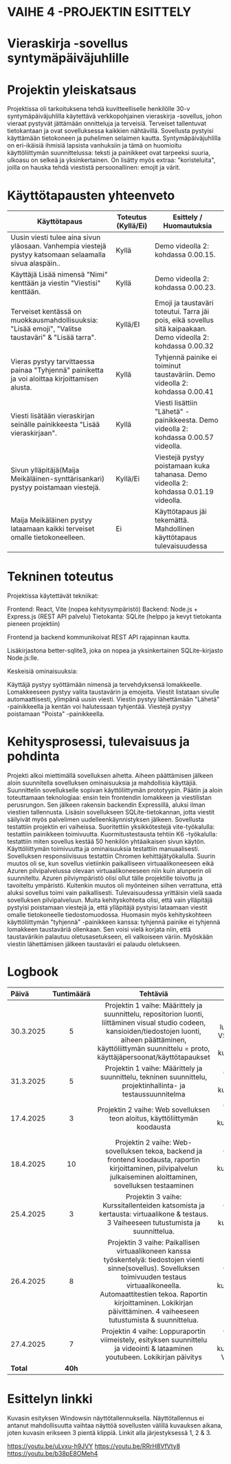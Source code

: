 # VAIHE 4 -PROJEKTIN ESITTELY



# Vieraskirja -sovellus syntymäpäiväjuhlille



# Projektin yleiskatsaus

Projektissa oli tarkoituksena tehdä kuvitteelliselle henkilölle 30-v syntymäpäiväjuhlilla käytettävä verkkopohjainen vieraskirja -sovellus, johon vieraat pystyvät jättämään onnitteluja ja terveisiä. Terveiset tallentuvat tietokantaan ja ovat sovelluksessa kaikkien nähtävillä. Sovellusta pystyisi käyttämään
tietokoneen ja puhelimen selaimen kautta. Syntymäpäiväjuhlilla on eri-ikäisiä ihmisiä lapsista vanhuksiin ja tämä on huomioitu käyttöliittymän suunnittelussa: teksti ja painikkeet ovat tarpeeksi suuria, ulkoasu on selkeä ja yksinkertainen. On lisätty myös extraa: "koristeluita", joilla on hauska tehdä viestistä persoonallinen: emojit ja värit. 




# Käyttötapausten yhteenveto


| Käyttötapaus | Toteutus (Kyllä/Ei) | Esittely / Huomautuksia |
|----------|----------------------|------------------------|
| Uusin viesti tulee aina sivun yläosaan. Vanhempia viestejä pystyy katsomaan selaamalla sivua alaspäin.. | Kyllä | Demo videolla 2: kohdassa 0.00.15. |
| Käyttäjä Lisää nimensä "Nimi" kenttään ja viestin "Viestisi" kenttään. | Kyllä | Demo videolla 2: kohdassa 0.00.23. |
| Terveiset kentässä on muokkausmahdollisuuksia: "Lisää emoji", "Valitse taustaväri" & "Lisää tarra". | Kyllä/EI | Emoji ja taustaväri toteutui. Tarra jäi pois, eikä sovellus sitä kaipaakaan. Demo videolla 2: kohdassa 0.00.32 |
| Vieras pystyy tarvittaessa painaa "Tyhjennä" painiketta ja voi aloittaa kirjoittamisen alusta. | Kyllä | Tyhjennä painike ei toiminut taustaväriin. Demo videolla 2: kohdassa 0.00.41 |
| Viesti lisätään vieraskirjan seinälle painikkeesta "Lisää vieraskirjaan". | Kyllä | Viesti lisättiin "Lähetä" -painikkeesta. Demo videolla 2: kohdassa 0.00.57 videolla. |
| Sivun ylläpitäjä(Maija Meikäläinen-synttärisankari) pystyy poistamaan viestejä. | Kyllä/Ei | Viestejä pystyy poistamaan kuka tahanasa. Demo videolla 2: kohdassa 0.01.19 videolla. |
| Maija Meikäläinen pystyy lataamaan kaikki terveiset omalle tietokoneelleen. | Ei | Käyttötapaus jäi tekemättä. Mahdollinen käyttötapaus tulevaisuudessa |




# Tekninen toteutus

Projektissa käytettävät tekniikat:

Frontend: React, Vite (nopea kehitysympäristö)
Backend: Node.js + Express.js (REST API palvelu)
Tietokanta: SQLite (helppo ja kevyt tietokanta pieneen projektiin)

Frontend ja backend kommunikoivat REST API rajapinnan kautta.

Lisäkirjastona better-sqlite3, joka on nopea ja yksinkertainen SQLite-kirjasto Node.js:lle.

Keskeisiä ominaisuuksia:

Käyttäjä pystyy syöttämään nimensä ja tervehdyksensä lomakkeelle. Lomakkeeseen pystyy valita taustavärin ja emojeita. Viestit listataan sivulle automaattisesti, ylimpänä uusin viesti. Viestin pystyy lähettämään "Lähetä" -painikkeella ja kentän voi halutessaan tyhjentää. Viestejä pystyy poistamaan "Poista" -painikkeella.



# Kehitysprosessi, tulevaisuus ja pohdinta

Projekti alkoi miettimällä sovelluksen aihetta. Aiheen päättämisen jälkeen aloin suunnitella sovelluksen ominaisuuksia ja mahdollisia käyttäjiä. Suunnittelin sovellukselle sopivan käyttöliittymän prototyypin. Päätin ja aloin toteuttamaan teknologiaa: ensin tein frontendin lomakkeen ja viestilistan perusrungon.
Sen jälkeen rakensin backendin Expressillä, aluksi ilman viestien tallennusta. Lisäsin sovellukseen SQLite-tietokannan, jotta viestit säilyivät myös palvelimen uudelleenkäynnistyksen jälkeen. Sovellusta testattiin projektin eri vaiheissa. Suoritettiin yksikkötestejä vite-työkalulla: testattiin painikkeen toimivuutta. Kuormitustestausta tehtiin K6 -työkalulla: testattiin miten sovellus kestää 50 henkilön yhtäaikaisen sivun käytön. Käyttöliittymän toimivuutta ja ominaisuuksia testattiin manuaalisesti. Sovelluksen responsiivisuus testattiin Chromen kehittäjätyökalulla. Suurin muutos oli se, kun sovellus vietiinkin paikalliseen virtuaalikoneeseen eikä Azuren pilvipalvelussa olevaan virtuaalikoneeseen niin kuin alunperin oli suunniteltu. Azuren pilviympäristö olisi ollut tälle projektille toivottu ja tavoiteltu ympäristö. Kuitenkin muutos oli myönteinen siihen verrattuna, että aluksi sovellus toimi vain paikallisesti. Tulevaisuudessa yrittäisin vielä saada sovelluksen pilvipalveluun. Muita kehityskohteita olisi, että vain ylläpitäjä pystyisi poistamaan viestejä ja, että ylläpitäjä pystyisi lataamaan viestit omalle tietokoneelle tiedostomuodossa. Huomasin myös kehityskohteen käyttöliittymän "tyhjennä" -painikkeen kanssa: tyhjennä painike ei tyhjennä lomakkeen taustaväriä ollenkaan. Sen voisi vielä korjata niin, että taustavärikin palautuu oletusasetukseen, eli valkoiseen väriin. Myöskään viestin lähettämisen jälkeen taustaväri ei palaudu oletukseen.



# Logbook


| Päivä  | Tuntimäärä | Tehtäviä | Aiheita |
| :---         |    :---:    |    :---:    |    :---:    |
| 30.3.2025  | 5 | Projektin 1 vaihe: Määrittely ja suunnittelu, repositorion luonti, liittäminen visual studio codeen, kansioiden/tiedostojen luonti, aiheen päättäminen, käyttöliittymän suunnittelu = proto, käyttäjäpersoonat/käyttötapaukset   | Alustus projektiin-luento, Github, VSC, Chat GPT, Word, kurssimateriaali |
| 31.3.2025  | 5 | Projektin 1 vaihe: Määrittely ja suunnittelu, tekninen suunnittelu, projektinhallinta- ja testaussuunnitelma    | Github, Chat GPT, kurssimateriaali |
| 17.4.2025  | 3 | Projektin 2 vaihe: Web sovelluksen teon aloitus, käyttöliittymän koodausta    | Github, Chat GPT, kurssimateriaali, VSC |
| 18.4.2025  | 10 | Projektin 2 vaihe: Web-sovelluksen tekoa, backend ja frontend koodausta, raportin kirjoittaminen, pilvipalvelun julkaiseminen aloittaminen, sovelluksen testaaminen     | Github, Chat GPT, kurssimateriaali, VSC |
| 25.4.2025  | 3 | Projektin 3 vaihe: Kurssitallenteiden katsomista ja kertausta: virtuaalikone & testaus. 3 Vaiheeseen tutustumista ja suunnittelua. | Github, Chat GPT, kurssimateriaali |
| 26.4.2025  | 8 | Projektin 3 vaihe: Paikallisen virtuaalikoneen kanssa työskentelyä: tiedostojen vienti sinne(sovellus). Sovelluksen toimivuuden testaus virtuaalikoneella. Automaattitestien tekoa. Raportin kirjoittaminen. Lokikirjan päivittäminen. 4 vaiheeseen tutustumista & suunnittelua. | Github, Chat GPT, kurssimateriaali, VSC |
| 27.4.2025  | 7 | Projektin 4 vaihe: Loppuraportin viimeistely, esityksen suunnittelu ja videointi & lataaminen youtubeen. Lokikirjan päivitys| Github, Chat GPT, kurssimateriaali, VSC, youtube |
| **Total**  | **40h** |   


# Esittelyn linkki

Kuvasin esityksen Windowsin näyttötallennuksella. Näyttötallennus ei antanut mahdollisuutta vaihtaa näyttöä sovellusten välillä kuvauksen aikana, joten kuvasin erikseen 3 pientä klippiä. Linkit alla järjestyksessä 1, 2 & 3.

https://youtu.be/uLvxu-h9JVY
https://youtu.be/RRrH8VfVty8
https://youtu.be/b38pE8OMeh4
